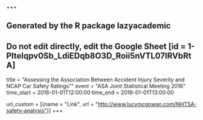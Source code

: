 +++
## Generated by the R package lazyacademic
## Do not edit directly, edit the Google Sheet [id = 1-PItelqpv0Sb_LdiEDqb8O3D_Roii5nVTL07IRVbRtA]
title = "Assessing the Association Between Accident Injury Severity and NCAP Car Safety Ratings”"
event = "ASA Joint Statistical Meeting 2016"
time_start = 2016-01-01T12:00:00
time_end = 2016-01-01T13:00:00

url_custom = [{name = "Link", url = "http://www.lucymcgowan.com/NHTSA-safety-analysis"}]
+++
